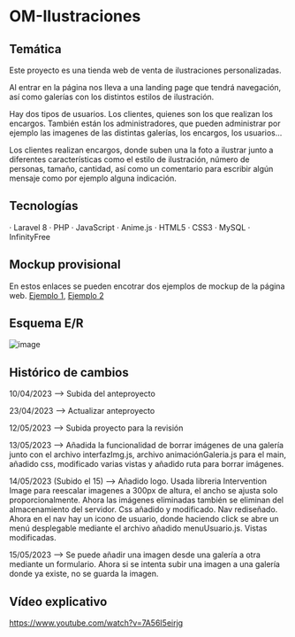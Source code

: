 # OM-Ilustraciones
## Temática
 Este proyecto es una tienda web de venta de ilustraciones personalizadas.
 
 Al entrar en la página nos lleva a una landing page que tendrá navegación, así como galerías con los distintos estilos de ilustración.
 
 Hay dos tipos de usuarios. Los clientes, quienes son los que realizan los encargos. También están los administradores, que pueden administrar por ejemplo las imagenes de las distintas galerías, los encargos, los usuarios...
 
 Los clientes realizan encargos, donde suben una la foto a ilustrar junto a diferentes características como el estilo de ilustración, número de personas, tamaño,    cantidad, así como un comentario para escribir algún mensaje como por ejemplo alguna indicación.
## Tecnologías
· Laravel 8
· PHP
· JavaScript
· Anime.js
· HTML5
· CSS3
· MySQL
· InfinityFree
## Mockup provisional
En estos enlaces se pueden encotrar dos ejemplos de mockup de la página web. [Ejemplo 1](https://www.figma.com/file/3dfb7Uxak8I49CnrDpv5sz/Olga-Mart%C3%ADn-Ilustraciones?node-id=35%3A296&t=xLPs5jU21W7MlNWG-1), [Ejemplo 2](https://www.figma.com/file/OV8TEyGdTw9BVNSb3WZUYO/Proyecto-Final?node-id=0%3A1&t=zBj04deHTcwupfkz-1)
## Esquema E/R
![image](https://user-images.githubusercontent.com/72193242/233839573-aa1705af-e6cc-4e83-a61c-23dac3511b1e.png)

## Histórico de cambios
10/04/2023 --> Subida del anteproyecto  

23/04/2023 --> Actualizar anteproyecto  

12/05/2023 --> Subida proyecto para la revisión  

13/05/2023 --> Añadida la funcionalidad de borrar imágenes de una galería junto con el archivo interfazImg.js, archivo 
               animaciónGaleria.js para el main, añadido css, modificado varias vistas y añadido ruta para borrar imágenes.
               
14/05/2023 (Subido el 15) --> Añadido logo. Usada libreria Intervention Image para reescalar imagenes a 300px de altura, el ancho se ajusta solo proporcionalmente. Ahora las imágenes eliminadas también se eliminan del almacenamiento del servidor. Css añadido y modificado. Nav rediseñado. Ahora en el nav hay un icono de usuario, donde haciendo click se abre un menú desplegable mediante el archivo añadido menuUsuario.js. Vistas modificadas.

15/05/2023 --> Se puede añadir una imagen desde una galería a otra mediante un formulario. Ahora si se intenta subir una imagen a una galería donde ya existe, no se guarda la imagen.

## Vídeo explicativo
https://www.youtube.com/watch?v=7A56I5eirjg
